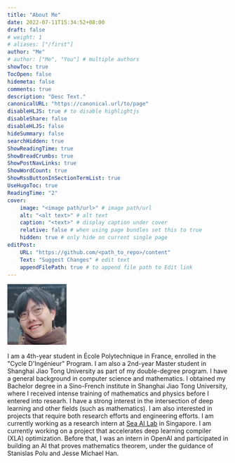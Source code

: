 ```yaml
---
title: "About Me"
date: 2022-07-11T15:34:52+08:00
draft: false
# weight: 1
# aliases: ["/first"]
author: "Me"
# author: ["Me", "You"] # multiple authors
showToc: true
TocOpen: false
hidemeta: false
comments: true
description: "Desc Text."
canonicalURL: "https://canonical.url/to/page"
disableHLJS: true # to disable highlightjs
disableShare: false
disableHLJS: false
hideSummary: false
searchHidden: true
ShowReadingTime: true
ShowBreadCrumbs: true
ShowPostNavLinks: true
ShowWordCount: true
ShowRssButtonInSectionTermList: true
UseHugoToc: true
ReadingTime: "2"
cover:
    image: "<image path/url>" # image path/url
    alt: "<alt text>" # alt text
    caption: "<text>" # display caption under cover
    relative: false # when using page bundles set this to true
    hidden: true # only hide on current single page
editPost:
    URL: "https://github.com/<path_to_repo>/content"
    Text: "Suggest Changes" # edit text
    appendFilePath: true # to append file path to Edit link
---
```

<!-- insert image of myself in markdown-->
![](/images/kunhao.jpeg)

I am a 4th-year student in École Polytechnique in France, enrolled in the "Cycle D'Ingénieur" Program. I am also a 2nd-year Master student in Shanghai Jiao Tong University as part of my double-degree program.
I have a general background in computer science and mathematics. I obtained my Bachelor degree in a Sino-French institute in Shanghai Jiao Tong University, where I received intense training of mathematics and physics before I entered into researh.
I have a strong interest in the intersection of deep learning and other fields (such as mathematics). I am also interested in projects that require both
research efforts and engineering efforts. I am currently working as a research intern at [Sea AI Lab](https://example.com) in Singapore. 
I am currently working on a project that accelerates deep learning compiler (XLA) optimization. Before that, I was an intern in OpenAI and participated in 
building an AI that proves mathematics theorem, under the guidance of Stanislas Polu and Jesse Michael Han.

